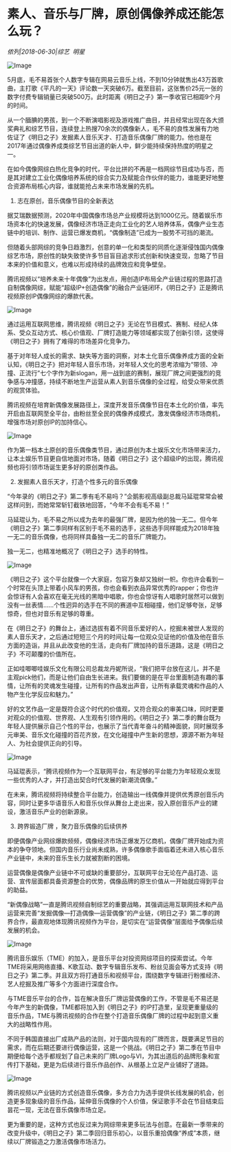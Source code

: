 # 素人、音乐与厂牌，原创偶像养成还能怎么玩？

*侬列|2018-06-30|综艺 
                                                明星*

![Image](http://p1.pstatp.com/large/pgc-image/1530430024412609ae274e5)

5月底，毛不易首张个人数字专辑在网易云音乐上线，不到10分钟就售出43万首歌曲，主打歌《平凡的一天》评论数一天突破6万。截至目前，这张售价25元一张的数字付费专辑销量已突破500万。此时距离《明日之子》第一季收官已相距9个月的时间。

从一个腼腆的男孩，到一个不断演唱影视及游戏推广曲目，并且经常出现在各大颁奖典礼和综艺节目，连续登上热搜70余次的偶像新人，毛不易的良性发展有力地佐证了《明日之子》发掘素人音乐天才、打造音乐偶像厂牌的能力。他也是在2017年通过偶像养成类综艺节目出道的新人中，鲜少能持续保持热度的明星之一。

在如今偶像网综白热化竞争的时代，平台比拼的不再是一档网综节目成功与否，而是其对建立工业化偶像培养系统的综合实力及赋能合作伙伴的能力，谁能更好地整合资源布局核心内容，谁就能抢占未来市场发展的先机。

1. 志在原创，音乐偶像节目的全新表达

据艾瑞数据预测，2020年中国偶像市场总产业规模将达到1000亿元。随着娱乐市场资本化的快速发展，偶像经济市场正走向工业化的艺人培养体系，偶像产业生态链中的培训、制作、运营已爆发商机，“偶像制造”已成为一股势不可挡的潮流。

但随着头部网综的竞争日趋激烈，创意的单一化和类型的同质化逐渐侵蚀国内偶像综艺市场，原创性的缺失致使许多节目盲目追求形式创新和快速变现，忽略了节目本来的价值和意义，也难以形成持续的品牌效应和竞争壁垒。

腾讯视频以“培养未来十年偶像”为出发点，用创造IP布局全产业链过程的思路打造自制偶像网综，赋能“超级IP+创造偶像”的融合产业链闭环，《明日之子》正是腾讯视频原创IP偶像网综的爆款代表。

![Image](http://p3.pstatp.com/large/pgc-image/1530430024481de1e68bd58)

通过运用互联网思维，腾讯视频《明日之子》无论在节目模式、赛制、经纪人体系、受众互动方式、核心价值观、厂牌打造能力等领域都实现了创新引领，这使得《明日之子》拥有了难得的市场差异化竞争力。

基于对年轻人成长的需求、缺失等方面的洞察，对本土化音乐偶像养成方面的全新认知，《明日之子》把对年轻人音乐市场，对年轻人文化的思考浓缩为“带领、冲撞、正流行”七个字作为新slogan，用一战到底的赛制，展现厂牌之间更强烈的竞争感与冲撞感，持续不断地生产运营从素人到音乐偶像的全过程，给受众带来优质的观赏体验。

腾讯视频在培育新偶像发展路径上，深度开发音乐偶像节目在本土化的价值，率先开启由互联网至全平台，由粉丝至全民的偶像养成模式，激发偶像经济市场商机，增强市场对原创IP的加持信心。

![Image](http://p9.pstatp.com/large/pgc-image/153043002442860371c4954)

作为第一档本土原创的音乐偶像类节目，通过原创为本土娱乐文化市场带来活力，让本土娱乐节目更自信地面对市场，随着《明日之子》这个超级IP的出现，腾讯视频也将引领市场诞生更多好的原创类作品。

2. 发掘素人音乐天才，打造个性多元的音乐偶像

“今年录的《明日之子》第二季有毛不易吗？”企鹅影视高级副总裁马延琨常常会被这样问到，而她常常斩钉截铁地回答，“今年不会有毛不易！”

马延琨认为，毛不易之所以成为去年的最强厂牌，是因为他的独一无二。但今年《明日之子》第二季同样有区别于毛不易的选手，这些选手同样能成为2018年独一无二的音乐偶像，也将同样具备独一无二的音乐厂牌能力。

独一无二，也精准地概况了《明日之子》选手的特性。

![Image](http://p1.pstatp.com/large/pgc-image/15304300244471e1373bd88)

《明日之子》这个平台就像一个大家庭，包容万象却又独树一帜。你也许会看到一个时常在头顶上带着小风车的男孩，你也会看到衣品异常优秀的rapper；你也许会惊讶有人会喜欢在毫无光线的黑暗中唱歌，你也会惊讶有人唱歌时居然可以做到没有一丝表情……个性迥异的选手在不同的赛道中互相碰撞，他们足够夸张，足够惊奇，但也对音乐有足够的尊重。

在《明日之子》的舞台上，通过选拔有着不同音乐爱好的人，挖掘未被世人发现的素人音乐天才，之后通过短短三个月的时间让每一位观众见证他的价值及他在音乐方面的造诣，并且从此改变他的生活，走向有厂牌加持的音乐道路，这是《明日之子》不可颠覆的价值所在。

正如哇唧唧哇娱乐文化有限公司总裁龙丹妮所说，“我们把平台放在这儿，并不是主观pick他们，而是让他们自由生长进来。我们要做的是在平台里面制造有趣的事情，让所有的灵魂发生碰撞，让所有的作品发出声音，让所有承载灵魂和作品的人物产生化学反应和魅力。”

好的文艺作品一定是既符合这个时代的价值观，又符合观众的审美口味，同时更要对观众的价值观、世界观、人生观有引领作用的。《明日之子》第二季的舞台既为年轻人提供展示自己个性的平台，也展示了当代青年奋斗的精神面貌，同时展现多元审美、音乐文化碰撞的百花齐放，在文化碰撞中产生新的思想，源源不断为年轻人、为社会提供正向的引导。

![Image](http://p3.pstatp.com/large/pgc-image/15304300245536ab1dddcb0)

马延琨表示，“腾讯视频作为一个互联网平台，有足够的平台能力为年轻观众发现一些优秀的人才，并打造出契合时代发展的新潮流偶像。”

在未来，腾讯视频将持续整合平台能力，创造输出一线偶像并提供优秀原创音乐内容，同时让更多华语音乐人和音乐伙伴从舞台上走出来，投入原创音乐产业的建设，激活音乐产业的创新源泉。

3. 跨界锻造厂牌 ，聚力音乐偶像的后续供养

即便偶像产业网综爆款频频，偶像经济市场正爆发万亿商机，偶像厂牌开始成为资本的争夺领地。但国内音乐行业尚未成熟，许多偶像歌手面临着还未进入核心音乐产业链中，未来的音乐生长力就被割断的困境。

运营偶像是偶像产业链中不可或缺的重要部分，互联网平台无论在产品打造、运营、宣传层面都具备资源整合的优势，偶像品牌的原生价值从一开始就应得到平台的助益。

“新偶像战略”一直是腾讯视频自制综艺的重要战略，其强调运用互联网技术和产品运营来完善“发掘偶像—打造偶像—运营偶像”的产业链，《明日之子》第二季的跨界合作，最直观地体现腾讯视频作为平台，是切实在“运营偶像”层面给予偶像后续发展的机会。

![Image](http://p3.pstatp.com/large/pgc-image/15304300246892eb657ca13)

腾讯音乐娱乐（TME）的加入，是音乐平台对投资网综项目的探索尝试。今年TME将采用网络直播、K歌互动、数字专辑音乐发布、粉丝见面会等方式支持《明日之子》第二季。并且双方将打通音乐和视频平台，围绕数字专辑进行粉推经济、艺人挖掘及推广等多个方面进行深度合作。

与TME音乐平台的合作，旨在解决音乐厂牌运营偶像的工作，不管是毛不易还是今年产生的新偶像，TME都将加入到《明日之子》的IP打造里，呈现更重量级的音乐作品，TME与腾讯视频的合作在整个打造音乐偶像厂牌的过程中起到意义重大的战略性作用。

不同于韩国直接出厂成熟产品的法则，对于国内现有的厂牌而言，既要满足节目的需求，而在后期还要进行偶像运营，这是一个挑战。《明日之子》第二季在节目中期便给每个选手都规划了自己未来的厂牌Logo与VI，为其出道后的品牌形象和宣传打下基础，更是为后续进行音乐作品创作、从根基上立足产业铺好了道路。

![Image](http://p1.pstatp.com/large/pgc-image/15304300249491eb9c312f6)

腾讯视频以产业链的方式创造音乐偶像，多方合力为选手提供长线发展的机会，创造更多现象级的音乐作品，延伸音乐偶像的个人价值，保证歌手不会在节目结束后昙花一现，无法在音乐偶像市场立足。

更为重要的是，这种方式也反过来为网综带来更多玩法与创意。在最新一季带来的改变升级中，《明日之子》第二季回归音乐初心，以音乐重拾偶像“养成”本质，继续以厂牌锻造之力激活偶像市场活力。

